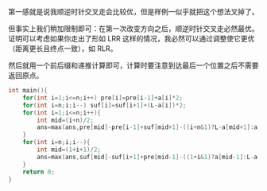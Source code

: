 第一感就是说我顺逆时针交叉走会比较优，但是样例一似乎就把这个想法叉掉了。

但事实上我们稍加限制即可：在第一次改变方向之后，顺逆时针交叉走必然最优。证明可以考虑如果你走出了形如 $\text{LRR}$ 这样的情况，我必然可以通过调整使它更优（距离更长且终点一致），如 $\text{RLR}$。

然后就用一个前后缀和递推计算即可，计算时要注意到达最后一个位置之后不需要返回原点。

```cpp
int main(){
    for(int i=1;i<=n;i++) pre[i]=pre[i-1]+a[i]*2;
    for(int i=n;i;i--) suf[i]=suf[i+1]+(L-a[i])*2;
    for(int i=1;i<=n;i++){
        int mid=(i+n)/2;
        ans=max(ans,pre[mid]-pre[i-1]+suf[mid+1]-((i+n&1)?L-a[mid+1]:a[mid]));
    }
    for(int i=n;i;i--){
        int mid=(1+i+1)/2;
        ans=max(ans,suf[mid]-suf[i+1]+pre[mid-1]-((1+i&1)?a[mid-1]:L-a[mid]));
    }
    return 0;
}
```
